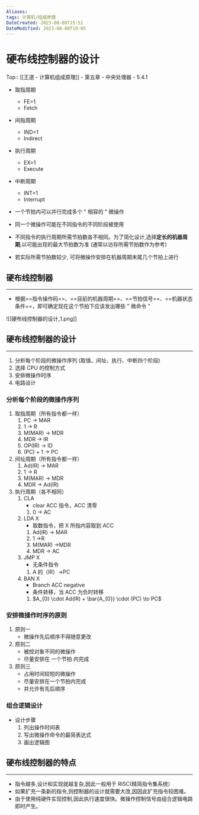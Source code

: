 ```yaml
---
Aliases: 
tags: 计算机/组成原理
DateCreated: 2023-08-08T15:51
DateModified: 2023-08-08T19:05
---
```

# 硬布线控制器的设计

Top:: [[王道 - 计算机组成原理]] - 第五章 - 中央处理器 - 5.4.1

- 取指周期
	- FE=1
	- Fetch
- 间指周期
	- IND=1
	- Indirect
- 执行周期
	- EX=1
	- Execute
- 中断周期
	- INT=1
	- Interrupt

- 一个节拍内可以并行完成多个 " 相容的 " 微操作
- 同一个微操作可能在不同指令的不同阶段被使用
- 不同指令的执行周期所需节拍数各不相同。为了简化设计,选择**定长的机器周期**,以可能出现的最大节拍数为准 (通常以访存所需节拍数作为参考)
- 若实际所需节拍数较少, 可将微操作安排在机器周期末尾几个节拍上进行

## 硬布线控制器
---
- 根据==指令操作码==、==目前的机器周期==、==节拍信号==、==机器状态条件==，即可确定现在这个节拍下应该发出哪些 " 微命令 "

![[硬布线控制器的设计_1.png]]

## 硬布线控制器的设计
---
1. 分析每个阶段的微操作序列 (取值、间址、执行、中断四个阶段)
2. 选择 CPU 的控制方式
3. 安排微操作时序
4. 电路设计

### 分析每个阶段的微操作序列

1. 取指周期（所有指令都一样）
	1. PC -> MAR
	2. 1 -> R
	3. M(MAR) -> MDR
	4. MDR -> IR
	5. OP(IR) -> ID
	6. (PC) + 1 -> PC
2. 间址周期（所有指令都一样）
	1. Ad(IR) -> MAR
	2. 1 -> R
	3. M(MAR) -> MDR
	4. MDR -> Ad(IR)
3. 执行周期（各不相同）
	1. CLA
		- clear ACC 指令，ACC 清零
		1. 0 -> AC
	2. LDA X
		- 取数指令，把 X 所指内容取到 ACC
		1. Ad(IR) -> MAR
		2. 1 ->R
		3. M(MAR) ->MDR
		4. MDR -> AC
	3. JMP X
		- 无条件指令
		1. A 的（IR）->PC
	4. BAN X
		- Branch ACC negative
		- 条件转移，当 ACC 为负时转移
		1. $A_{0} \cdot Ad(IR) + \bar{A_{0}} \cdot (PC) \to PC$

### 安排微操作时序的原则

1. 原则一
	- 微操作先后顺序不得随意更改
2. 原则二
	- 被控对象不同的微操作
	- 尽量安排在 一个节拍 内完成
3. 原则三
	- 占用时间较短的微操作
	- 尽量安排在一个节拍内完成
	- 并允许有先后顺序

### 组合逻辑设计

- 设计步骤
	1. 列出操作时间表
	2. 写出微操作命令的最简表达式
	3. 画出逻辑图
 
## 硬布线控制器的特点
---
- 指令越多,设计和实现就越复杂,因此一般用于 RISC(精简指令集系统）
- 如果扩充一条新的指令,则控制器的设计就需要大改,因因此扩充指令较困难。
- 由于使用纯硬件实现控制,因此执行速度很快。微操作控制信号由组合逻辑电路即时产生。
